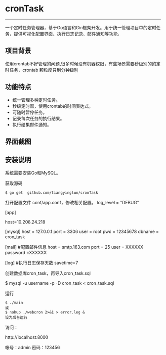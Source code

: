 # cronTask
------------

一个定时任务管理器，基于Go语言和Gin框架开发。用于统一管理项目中的定时任务，提供可视化配置界面、执行日志记录、邮件通知等功能， 

## 项目背景

使用crontab不好管理的问题,很多时候没有机器权限，有些场景需要秒级别的的定时任务，crontab 颗粒度只到分钟级别

## 功能特点

* 统一管理多种定时任务。
* 秒级定时器，使用crontab的时间表达式。
* 可随时暂停任务。
* 记录每次任务的执行结果。
* 执行结果邮件通知。

## 界面截图

 


## 安装说明

系统需要安装Go和MySQL。

获取源码

	$ go get  github.com/tiangyinglun/cronTask

打开配置文件 conf/app.conf，修改相关配置。
log_level = "DEBUG"

[app]

host=10.208.24.218

[mysql]
host = 127.0.0.1
port = 3306
user = root
pwd = 12345678
dbname = cron_task

[mail] #配置邮件信息
host = smtp.163.com
port = 25
user = XXXXXX
password =XXXXXX

[log]
#执行日志保存天数
savetime=7

创建数据库cron_task，再导入cron_task.sql

$ mysql -u username -p -D cron_task < cron_task.sql

运行

	$ ./main
	或
	$ nohup ./webcron 2>&1 > error.log &
	设为后台运行

访问：

http://localhost:8000

帐号：admin
密码：123456